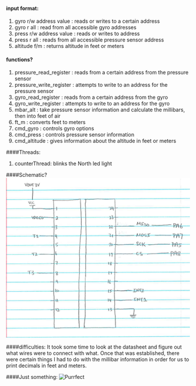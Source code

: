 #### input format:
1. gyro r/w address value : reads or writes to a certain address
2. gyro r all : read from all accessible gyro addresses
3. press r/w address value : reads or writes to address
4. press r all : reads from all accessible pressure sensor address 
5. altitude f/m : returns altitude in feet or meters

#### functions?
1. pressure_read_register : reads from a certain address from the pressure sensor
2. pressure_write_register : attempts to write to an address for the pressure sensor 
3. gyro_read_register : reads from a certain address from the gyro
4.  gyro_write_register : attempts to write to an address for the gyro 
5. mbar_alt : take pressure sensor information and calculate the millibars, then into feet of air
6. ft_m : converts feet to meters
7. cmd_gyro : controls gyro options
8. cmd_press : controls pressure sensor information
9. cmd_altitude : gives information about the altitude in feet or meters

####Threads:
1. counterThread: blinks the North led light

####Schematic?
![Alt text](scheme.jpg)

####difficulties:
It took some time to look at the datasheet and figure out what wires were to connect with what. Once that was established, there were certain things I had to do with the millibar information in order for us to print decimals in feet and meters.


####Just something:
![Purrfect](https://imgs.xkcd.com/comics/real_programmers.png)